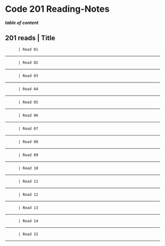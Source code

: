 # Code 201 Reading-Notes


__*table of content*__

201 reads | Title
----------------------
          | Read 01
----------------------
          | Read 02           
---------------------- 
          | Read 03
----------------------
          | Read 04           
---------------------- 
          | Read 05
----------------------
          | Read 06           
---------------------- 
          | Read 07
----------------------
          | Read 08            
---------------------- 
          | Read 09 
----------------------
          | Read 10           
---------------------- 
          | Read 11
----------------------
          | Read 12           
---------------------- 
          | Read 13
----------------------
          | Read 14           
---------------------- 
          | Read 15 
----------------------
                    